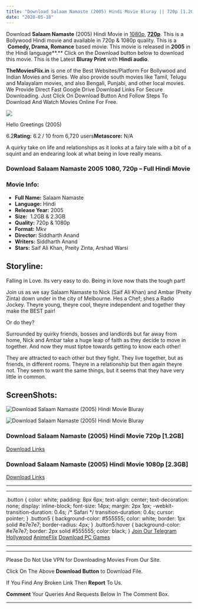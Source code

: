 ```yaml
---
title: "Download Salaam Namaste (2005) Hindi Movie Bluray || 720p [1.2GB] || 1080p [2.3GB]"
date: "2020-05-18"
---
```


Download **Salaam Namaste** (2005) Hindi Movie in [1080p](https://1moviesflix.com/1080p-movies/), [**720p**](https://1moviesflix.com/720p-movies/). This is a Bollywood Hindi movie and available in 720p & 1080p quality. This is a  **Comedy, Drama, Romance** based movie. This movie is released in **2005** in the Hindi language**.** Click on the Download button below to download this movie. This is the Latest **Bluray Print** with **Hindi audio**.

**TheMoviesFlix.in** is one of the Best Websites/Platform For Bollywood and Indian Movies and Series. We also provide south movies like Tamil, Telugu and Malayalam movies, and also Bengali, Punjabi, and other local movies. We Provide Direct Fast Google Drive Download Links For Secure Downloading. Just Click On Download Button And Follow Steps To Download And Watch Movies Online For Free.

[![](https://m.media-amazon.com/images/M/MV5BMjlmOWRhYmUtYmYxYi00Mzg0LTllOTYtNTE0MDEyNzQzODA0XkEyXkFqcGdeQXVyNTkzNDQ4ODc@._V1_SX300.jpg)](https://www.imdb.com/title/tt0456165/ "Hello Greetings")

Hello Greetings (2005)

6.2**Rating:** 6.2 / 10 from 6,720 users**Metascore:** N/A

A quirky take on life and relationships as it looks at a fairy tale with a bit of a squint and an endearing look at what being in love really means.

### Download Salaam Namaste 2005 1080, 720p – Full Hindi Movie

### Movie Info:

- **Full Name:** Salaam Namaste
- **Language:** Hindi
- **Release Year:** 2005
- **Size:**  1.2GB & 2.3GB
- **Quality:** 720p & 1080p
- **Format:** Mkv
- **Director:** Siddharth Anand
- **Writers:** Siddharth Anand
- **Stars:** Saif Ali Khan, Preity Zinta, Arshad Warsi

## Storyline:

Falling in Love. Its very easy to do. Being in love now thats the tough part!

Join us as we say Salaam Namaste to Nick (Saif Ali Khan) and Ambar (Preity Zinta) down under in the city of Melbourne. Hes a Chef; shes a Radio Jockey. Theyre young, theyre cool, theyre independent and together they make the BEST pair!

Or do they?

Surrounded by quirky friends, bosses and landlords but far away from home, Nick and Ambar take a huge leap of faith as they decide to move in together. And now they must tiptoe towards getting to know each other!

They are attracted to each other but they fight. They live together, but as friends, in different rooms. Theyre in a relationship but then again theyre not. They seem to want the same things, but it seems that they have very little in common.

## ScreenShots:

![Download Salaam Namaste (2005) Hindi Movie Bluray](https://m.media-amazon.com/images/M/MV5BMmYzOTFkZGMtMzBjMS00Y2YzLThiN2QtNDNlMzE5NzBjZGFhXkEyXkFqcGdeQXVyNTkzNDQ4ODc@._V1_QL50_SY1000_CR0,0,1500,1000_AL_.jpg)

![Download Salaam Namaste (2005) Hindi Movie Bluray](https://m.media-amazon.com/images/M/MV5BYzJlNzFiMGUtNmZjYy00NjliLWJkNTktYjczOThlNTE1NGNiXkEyXkFqcGdeQXVyNTkzNDQ4ODc@._V1_QL50_SY1000_CR0,0,1500,1000_AL_.jpg)

### Download Salaam Namaste (2005) Hindi Movie 720p \[1.2GB\]

[Download Links](https://1moviesflix.com?a270777880=MENuSFhTanhkaHlTTGxNWTQ0UDNXSkl1cWxBejc5RHBXTFhkeXhuMktjOE4vNEFxaWY4S2FEWWpqSVNpd1FPS0lpRkVkcGhra2RvbldlZDVwemllb3N5Q2pUdGVZakJRYTVxYXloV1ZtaFU9)

### Download Salaam Namaste (2005) Hindi Movie 1080p \[2.3GB\] 

[Download Links](https://1moviesflix.com?a270777880=MENuSFhTanhkaHlTTGxNWTQ0UDNXSkl1cWxBejc5RHBXTFhkeXhuMktjOE4vNEFxaWY4S2FEWWpqSVNpd1FPS002L2pDdlhtRXVGYjVSR2lnQ0hDRVkxbzBrMy9LYktybFEyano2NWp3NGs9)

* * *

* * *

.button { color: white; padding: 8px 6px; text-align: center; text-decoration: none; display: inline-block; font-size: 14px; margin: 2px 1px; -webkit-transition-duration: 0.4s; /\* Safari \*/ transition-duration: 0.4s; cursor: pointer; } .button5 { background-color: #555555; color: white; border: 1px solid #e7e7e7; border-radius: 4px; } .button5:hover { background-color: #e7e7e7; border: 2px solid #555555; color: black; } [Join Our Telegram](http://gdrivepro.xyz/join.php) [Hollywood](https://moviesverse.com/) [AnimeFlix](https://animeflix.in/) [Download PC Games](https://gamesflix.net/)  

* * *

* * *

  

Please Do Not Use VPN for Downloading Movies From Our Site.

Click On The Above **Download Button** to Download File.

If You Find Any Broken Link Then **Report** To Us.

**Comment** Your Queries And Requests Below In The Comment Box.

* * *

